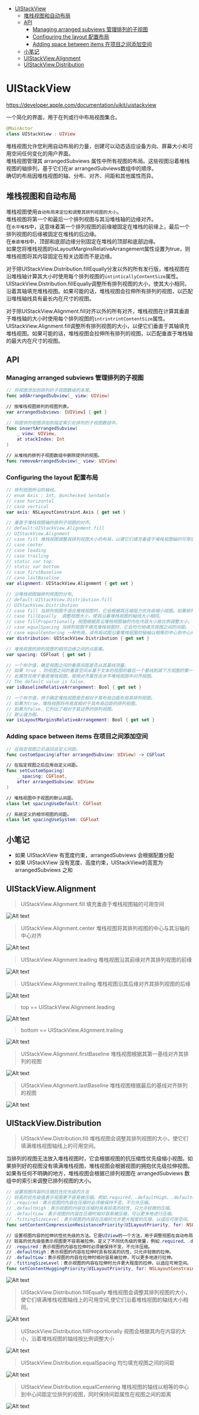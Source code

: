 <!-- @import "[TOC]" {cmd="toc" depthFrom=1 depthTo=6 orderedList=false} -->

<!-- code_chunk_output -->

- [UIStackView](#uistackview)
  - [堆栈视图和自动布局](#堆栈视图和自动布局)
  - [API](#api)
    - [Managing arranged subviews 管理排列的子视图](#managing-arranged-subviews-管理排列的子视图)
    - [Configuring the layout 配置布局](#configuring-the-layout-配置布局)
    - [Adding space between items 在项目之间添加空间](#adding-space-between-items-在项目之间添加空间)
  - [小笔记](#小笔记)
  - [UIStackView.Alignment](#uistackviewalignment)
  - [UIStackView.Distribution](#uistackviewdistribution)

<!-- /code_chunk_output -->

# UIStackView

<https://developer.apple.com/documentation/uikit/uistackview>

一个简化的界面，用于在列或行中布局视图集合。

```swift
@MainActor
class UIStackView : UIView
```

堆栈视图允许您利用自动布局的力量，创建可以动态适应设备方向、屏幕大小和可用空间任何变化的用户界面。  
堆栈视图管理其 arrangedSubviews 属性中所有视图的布局。这些视图沿着堆栈视图的轴排列，基于它们在ar arrangedSubviews数组中的顺序。  
确切的布局因堆栈视图的轴、分布、对齐、间距和其他属性而异。

## 堆栈视图和自动布局

堆栈视图使用`自动布局来定位和调整其排列视图的大小`。  
堆栈视图将第一个和最后一个排列视图与其沿堆栈轴的边缘对齐。  
在`水平堆栈`中，这意味着第一个排列视图的前缘被固定在堆栈的前缘上，最后一个排列视图的后缘被固定在堆栈的后边缘。  
在`垂直堆栈`中，顶部和底部边缘分别固定在堆栈的顶部和底部边缘。  
如果您将堆栈视图的isLayoutMarginsRelativeArrangement属性设置为true，则堆栈视图将其内容固定在相关边距而不是边缘。

对于除UIStackView.Distribution.fillEqually分发以外的所有发行版，堆栈视图在沿堆栈轴计算其大小时使用每个排列视图的`intinticallyContentSize`属性。UIStackView.Distribution.fillEqually调整所有排列视图的大小，使其大小相同，沿着其轴填充堆栈视图。如果可能的话，堆栈视图会拉伸所有排列的视图，以匹配沿堆栈轴线具有最长内在尺寸的视图。

对于除UIStackView.Alignment.fill对齐以外的所有对齐，堆栈视图在计算其垂直于堆栈轴的大小时使用每个排列视图的`intrintrintContentSize`属性。UIStackView.Alignment.fill调整所有排列视图的大小，以便它们垂直于其轴填充堆栈视图。如果可能的话，堆栈视图会拉伸所有排列的视图，以匹配垂直于堆栈轴的最大内在尺寸的视图。

## API

### Managing arranged subviews 管理排列的子视图

```swift
// 将视图添加到排列的子视图数组的末尾。
func addArrangedSubview(_ view: UIView)

// 按堆栈视图排列的视图列表。
var arrangedSubviews: [UIView] { get }

// 将提供的视图添加到指定索引处排列的子视图数组中。
func insertArrangedSubview(
    _ view: UIView,
    at stackIndex: Int
)

// 从堆栈的排列子视图数组中删除提供的视图。
func removeArrangedSubview(_ view: UIView)
```

### Configuring the layout 配置布局

```swift
// 排列视图所沿的轴线。
// enum Axis : Int, @unchecked Sendable
// case horizontal
// case vertical
var axis: NSLayoutConstraint.Axis { get set }

// 垂直于堆栈视图轴的排列子视图的对齐。
// default:UIStackView.Alignment.fill
// UIStackView.Alignment 
// case fill 堆栈视图调整其排列视图大小的布局，以便它们填充垂直于堆栈视图轴的可用空间。
// case center
// case leading
// case trailing
// static var top:
// static var bottom
// case firstBaseline
// case lastBaseline
var alignment: UIStackView.Alignment { get set }

// 沿堆栈视图轴排列视图的分布。
// default:UIStackView.Distribution.fill
// UIStackView.Distribution
// case fill 当排列视图不适合堆栈视图时，它会根据其压缩阻力优先级缩小视图。如果排列的视图没有填充堆栈视图，它会根据其拥抱优先级来拉伸视图。如果有任何歧义，堆栈视图会根据排列的子视图数组中的索引调整排列视图的大小。 
// case fillEqually  调整视图大小，使其沿着堆栈视图的轴线大小相同。
// case fillProportionally 视图根据其沿堆栈视图轴的内在内容大小按比例调整大小。
// case equalSpacing 当排列视图不填充堆栈视图时，它会均匀地填充视图之间的间距。
// case equalCentering 一种布局，该布局试图沿着堆栈视图的轴轴以相等的中心到中心间距定位排列的视图，同时保持间距属性在视图之间的距离。
var distribution: UIStackView.Distribution { get set }

// 堆栈视图的排列视图的相邻边缘之间的点距离。
var spacing: CGFloat { get set }

// 一个布尔值，确定视图之间的垂直间距是否从其基线测量。
// 如果 true ，则视图之间的垂直空间从基于文本的视图的最后一个基线到其下方视图的第一个基线进行测量。顶部和底部视图也被定位，以便其最近的基线是距离堆栈视图边缘的指定距离。
// 此属性仅用于垂直堆栈视图。使用对齐属性在水平堆栈视图中对齐视图。
// The default value is false.
var isBaselineRelativeArrangement: Bool { get set }

// 一个布尔值，用于确定堆栈视图是否相对于其布局边距布局其排列视图。
// 如果为true，堆栈视图将布局其相对于其布局边距的排列视图。
// 如果为false，它列出了相对于其边界的排列视图。
// 默认值为假。
var isLayoutMarginsRelativeArrangement: Bool { get set }
```

### Adding space between items 在项目之间添加空间

```swift
// 在指定视图之后返回自定义间距。
func customSpacing(after arrangedSubview: UIView) -> CGFloat

// 在指定视图之后应用自定义间距。
func setCustomSpacing(
    _ spacing: CGFloat,
    after arrangedSubview: UIView
)

// 堆栈视图中子视图的默认间距。
class let spacingUseDefault: CGFloat

// 系统定义的相邻视图的间距。
class let spacingUseSystem: CGFloat
```

## 小笔记

- 如果 UIStackView 有宽度约束，arrangedSubviews 会根据配置分配
- 如果 UIStackView 没有宽度、高度约束，UIStackView的高宽为 arrangedSubviews 之和

## UIStackView.Alignment

> UIStackView.Alignment.fill 填充垂直于堆栈视图轴的可用空间

![Alt text](image-1.png)

> UIStackView.Alignment.center 堆栈视图将其排列视图的中心与其沿轴的中心对齐

![Alt text](image-2.png)

> UIStackView.Alignment.leading 堆栈视图沿其前缘对齐其排列视图的前缘

![Alt text](image-3.png)

> UIStackView.Alignment.trailing 堆栈视图沿其后缘对齐其排列视图的后缘

![Alt text](image-4.png)

> top ==  UIStackView.Alignment.leading

![Alt text](image-5.png)

> bottom ==  UIStackView.Alignment.trailing

![Alt text](image-6.png)

> UIStackView.Alignment.firstBaseline 堆栈视图根据其第一基线对齐其排列的视图

![Alt text](image-7.png)

> UIStackView.Alignment.lastBaseline 堆栈视图根据最后的基线对齐排列的视图

![Alt text](image-8.png)

## UIStackView.Distribution

> UIStackView.Distribution.fill 堆栈视图会调整其排列视图的大小，使它们填满堆栈视图轴线上的可用空间。

当排列的视图无法放入堆栈视图时，它会根据视图的抗压缩性优先级缩小视图。如果排列好的视图没有填满堆栈视图，堆栈视图会根据视图的拥抱优先级拉伸视图。如果有任何不明确的地方，堆栈视图会根据已排列视图在 arrangedSubviews 数组中的索引来调整已排列视图的大小。

```swift
// 设置视图内容的压缩抗性优先级的方法
// 较高的优先级值表示视图更不容易被压缩。例如.required、.defaultHigh、.defaultLow等。
// .required：表示视图的内容在压缩时必须被保持不变，不允许压缩。
// .defaultHigh：表示视图的内容在压缩时具有较高的抗性，只允许轻微的压缩。
// .defaultLow：表示视图的内容在压缩时相对容易被压缩，可以更多地进行压缩。
// .fittingSizeLevel：表示视图的内容在压缩时允许更大程度的压缩，以适应可用空间。
func setContentCompressionResistancePriority(UILayoutPriority, for: NSLayoutConstraint.Axis)

// 设置视图内容的拉伸抗性优先级的方法。它是UIView的一个方法，用于调整视图在自动布局中的行为
// 较高的优先级值表示视图更不容易被拉伸。定义了不同优先级的常量，例如.required、.defaultHigh、.defaultLow等。
// .required：表示视图的内容在拉伸时必须被保持不变，不允许压缩。
// .defaultHigh：表示视图的内容在拉伸时具有较高的抗性，只允许轻微的拉伸。
// .defaultLow：表示视图的内容在拉伸时相对容易被拉伸，可以更多地进行拉伸。
// .fittingSizeLevel：表示视图的内容在拉伸时允许更大程度的拉伸，以适应可用空间。
func setContentHuggingPriority(UILayoutPriority, for: NSLayoutConstraint.Axis)
```

![Alt text](image-9.png)

> UIStackView.Distribution.fillEqually 堆栈视图会调整其排列视图的大小，使它们填满堆栈视图轴线上的可用空间,使它们沿着堆栈视图的轴线大小相同。

![Alt text](image-10.png)

> UIStackView.Distribution.fillProportionally 视图会根据其内在内容的大小，沿着堆栈视图的轴线按比例调整大小

![Alt text](image-11.png)

> UIStackView.Distribution.equalSpacing 均匀填充视图之间的间距

![Alt text](image-12.png)

> UIStackView.Distribution.equalCentering 堆栈视图的轴线以相等的中心到中心间距定位排列的视图，同时保持间距属性在视图之间的距离

![Alt text](image-13.png)

